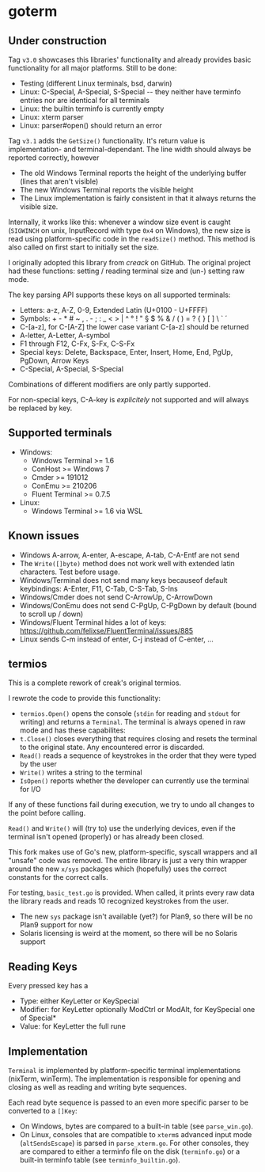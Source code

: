 goterm
======

Under construction
------------------

Tag `v3.0` showcases this libraries' functionality and already provides basic functionality for all major platforms. Still to be done:
 - Testing (different Linux terminals, bsd, darwin)
 - Linux: C-Special, A-Special, S-Special -- they neither have terminfo entries nor are identical for all terminals
 - Linux: the builtin terminfo is currently empty
 - Linux: xterm parser
 - Linux: parser#open() should return an error

Tag `v3.1` adds the `GetSize()` functionality. It's return value is implementation- and terminal-dependant. The line width should always be reported correctly, however
 - The old Windows Terminal reports the height of the underlying buffer (lines that aren't visible)
 - The new Windows Terminal reports the visible height
 - The Linux implementation is fairly consistent in that it always returns the visible size.

Internally, it works like this: whenever a window size event is caught (`SIGWINCH` on unix, InputRecord with type `0x4` on Windows), the new size is read using platform-specific code in the `readSize()` method. This method is also called on first start to initially set the size.

I originally adopted this library from *creack* on GitHub. The original project had these functions: setting / reading terminal size and (un-) setting raw mode.

The key parsing API supports these keys on all supported terminals:
 - Letters: a-z, A-Z, 0-9, Extended Latin (U+0100 - U+FFFF)
 - Symbols: + - * # ~ , . - ; : _ < > | ^ ° ! " § $ % & / ( ) = ? { } [ ] \ ` ´
 - C-[a-z], for C-[A-Z] the lower case variant C-[a-z] should be returned
 - A-letter, A-Letter, A-symbol
 - F1 through F12, C-Fx, S-Fx, C-S-Fx
 - Special keys: Delete, Backspace, Enter, Insert, Home, End, PgUp, PgDown, Arrow Keys
 - C-Special, A-Special, S-Special

Combinations of different modifiers are only partly supported. 

For non-special keys, C-A-key is *explicitely* not supported and will always be replaced by key.

Supported terminals
-------------------

 - Windows:
    * Windows Terminal >= 1.6
    * ConHost >= Windows 7
    * Cmder >= 191012
    * ConEmu >= 210206
    * Fluent Terminal >= 0.7.5
 - Linux:
    * Windows Terminal >= 1.6 via WSL

Known issues
------------

 - Windows A-arrow, A-enter, A-escape, A-tab, C-A-Entf are not send
 - The `Write([]byte)` method does not work well with extended latin characters. Test before usage.
 - Windows/Terminal does not send many keys becauseof default keybindings: A-Enter, F11, C-Tab, C-S-Tab, S-Ins
 - Windows/Cmder does not send C-ArrowUp, C-ArrowDown
 - Windows/ConEmu does not send C-PgUp, C-PgDown by default (bound to scroll up / down)
 - Windows/Fluent Terminal hides a lot of keys: https://github.com/felixse/FluentTerminal/issues/885
 - Linux sends C-m instead of enter, C-j instead of C-enter, ...

termios
-------

This is a complete rework of creak's original termios.

I rewrote the code to provide this functionality:
 - `termios.Open()` opens the console (`stdin` for reading and `stdout` for writing) and returns a `Terminal`. The terminal is always opened in raw mode and has these capabilites:
 - `t.Close()` closes everything that requires closing and resets the terminal to the original state. Any encountered error is discarded.
 - `Read()` reads a sequence of keystrokes in the order that they were typed by the user
 - `Write()` writes a string to the terminal
 - `IsOpen()` reports whether the developer can currently use the terminal for I/O

If any of these functions fail during execution, we try to undo all changes to the point before calling.

`Read()` and `Write()` will (try to) use the underlying devices, even if the terminal isn't opened (properly) or has already been closed. 

This fork makes use of Go's new, platform-specific, syscall wrappers and all "unsafe" code was removed. The entire library is just a very thin wrapper around the new `x/sys` packages which (hopefully) uses the correct constants for the correct calls.

For testing, `basic_test.go` is provided. When called, it prints every raw data the library reads and reads 10 recognized keystrokes from the user.

 - The new `sys` package isn't available (yet?) for Plan9, so there will be no Plan9 support for now
 - Solaris licensing is weird at the moment, so there will be no Solaris support

Reading Keys
------------

Every pressed key has a
 - Type: either KeyLetter or KeySpecial
 - Modifier: for KeyLetter optionally ModCtrl or ModAlt, for KeySpecial one of Special\*
 - Value: for KeyLetter the full rune

 Implementation
 --------------

 `Terminal` is implemented by platform-specific terminal implementations (nixTerm, winTerm).
 The implementation is responsible for opening and closing as well as reading and writing byte sequences.

 Each read byte sequence is passed to an even more specific parser to be converted to a `[]Key`:
  - On Windows, bytes are compared to a built-in table (see `parse_win.go`).
  - On Linux, consoles that are compatible to `xterm`s advanced input mode (`altSendsEscape`) is parsed in `parse_xterm.go`. For other consoles, they are compared to either a terminfo file on the disk (`terminfo.go`) or a built-in terminfo table (see `terminfo_builtin.go`).